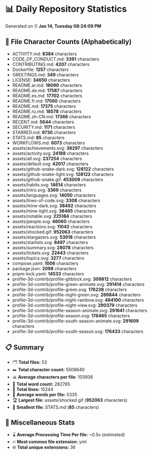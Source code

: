 # 📊 Daily Repository Statistics
Generated on ⏰ **Jan 14, Tuesday 08:24:09 PM**

## 📂 File Character Counts (Alphabetically)
- ACTIVITY.md: **8384** characters
- CODE_OF_CONDUCT.md: **3391** characters
- CONTRIBUTING.md: **4207** characters
- Dockerfile: **1257** characters
- GREETINGS.md: **349** characters
- LICENSE: **34650** characters
- README.ar.md: **18090** characters
- README.de.md: **17587** characters
- README.es.md: **17702** characters
- README.fr.md: **17560** characters
- README.md: **17375** characters
- README.ru.md: **18578** characters
- README.zh-CN.md: **17366** characters
- RECENT.md: **5644** characters
- SECURITY.md: **1171** characters
- STARRED.md: **9730** characters
- STATS.md: **85** characters
- WORKFLOWS.md: **6073** characters
- assets/achievements.svg: **38297** characters
- assets/activity.svg: **24188** characters
- assets/all.svg: **237254** characters
- assets/default.svg: **42017** characters
- assets/github-snake-dark.svg: **128122** characters
- assets/github-snake-light.svg: **128122** characters
- assets/github-snake.gif: **453009** characters
- assets/habits.svg: **14614** characters
- assets/intro.svg: **3369** characters
- assets/languages.svg: **14050** characters
- assets/lines-of-code.svg: **3308** characters
- assets/mine-dark.svg: **38492** characters
- assets/mine-light.svg: **38465** characters
- assets/notable.svg: **225184** characters
- assets/people.svg: **46060** characters
- assets/reactions.svg: **11042** characters
- assets/shocked.gif: **952063** characters
- assets/stargazers.svg: **53918** characters
- assets/starlists.svg: **8497** characters
- assets/summary.svg: **28078** characters
- assets/tickets.svg: **22443** characters
- assets/topics.svg: **3277** characters
- compose.yaml: **1006** characters
- package.json: **2098** characters
- pnpm-lock.yaml: **14533** characters
- profile-3d-contrib/profile-gitblock.svg: **309812** characters
- profile-3d-contrib/profile-green-animate.svg: **291414** characters
- profile-3d-contrib/profile-green.svg: **176238** characters
- profile-3d-contrib/profile-night-green.svg: **289844** characters
- profile-3d-contrib/profile-night-rainbow.svg: **484100** characters
- profile-3d-contrib/profile-night-view.svg: **290379** characters
- profile-3d-contrib/profile-season-animate.svg: **291641** characters
- profile-3d-contrib/profile-season.svg: **176465** characters
- profile-3d-contrib/profile-south-season-animate.svg: **291609** characters
- profile-3d-contrib/profile-south-season.svg: **176433** characters

## 📋 Summary
- 🗂️ **Total files:** 53
- ✒️ **Total character count:** 5508640
- 📊 **Average characters per file:** 103936
- 📝 **Total word count:** 282765
- 🧾 **Total lines:** 15244
- 📐 **Average words per file:** 5335
- 🏆 **Largest file:** assets/shocked.gif (**952063** characters)
- 🥉 **Smallest file:** STATS.md (**85** characters)

## 🌟 Miscellaneous Stats
- ⌛ **Average Processing Time Per file:** ~0.5s (estimated)
- 🔥 **Most common file extension:** yml
- 🌐 **Total unique extensions:** 36
